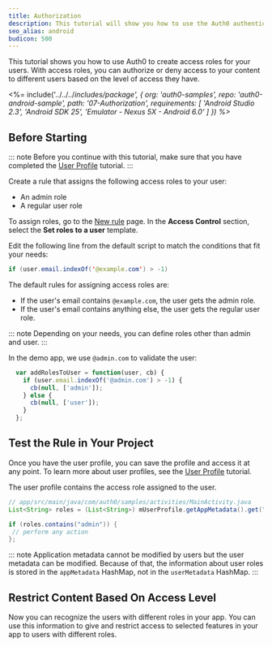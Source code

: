 ```yaml
---
title: Authorization
description: This tutorial will show you how to use the Auth0 authentication API in your Android project to create a custom login screen.
seo_alias: android
budicon: 500
---
```


This tutorial shows you how to use Auth0 to create access roles for your users. With access roles, you can authorize or deny access to your content to different users based on the level of access they have.

<%= include('../../../_includes/_package', {
  org: 'auth0-samples',
  repo: 'auth0-android-sample',
  path: '07-Authorization',
  requirements: [
    'Android Studio 2.3',
    'Android SDK 25',
    'Emulator - Nexus 5X - Android 6.0'
  ]
}) %>__

## Before Starting

::: note
Before you continue with this tutorial, make sure that you have completed the [User Profile](04-user-profile) tutorial.
:::

Create a rule that assigns the following access roles to your user: 
* An admin role
* A regular user role

To assign roles, go to the [New rule](${manage_url}/#/rules/new) page. In the **Access Control** section, select the **Set roles to a user** template. 

Edit the following line from the default script to match the conditions that fit your needs:

```java
if (user.email.indexOf('@example.com') > -1)
```

The default rules for assigning access roles are:
* If the user's email contains `@example.com`, the user gets the admin role. 
* If the user's email contains anything else, the user gets the regular user role.

::: note
Depending on your needs, you can define roles other than admin and user.
:::

In the demo app, we use `@admin.com` to validate the user:

```js
  var addRolesToUser = function(user, cb) {
    if (user.email.indexOf('@admin.com') > -1) {
      cb(null, ['admin']);
    } else {
      cb(null, ['user']);
    }
  };
```

## Test the Rule in Your Project

Once you have the user profile, you can save the profile and access it at any point. To learn more about user profiles, see the [User Profile](04-user-profile) tutorial. 

The user profile contains the access role assigned to the user. 

```java
// app/src/main/java/com/auth0/samples/activities/MainActivity.java
List<String> roles = (List<String>) mUserProfile.getAppMetadata().get("roles");

if (roles.contains("admin")) {
 // perform any action
};
```

::: note
Application metadata cannot be modified by users but the user metadata can be modified. Because of that, the information about user roles is stored in the `appMetadata` HashMap, not in the `userMetadata` HashMap.
:::

## Restrict Content Based On Access Level

Now you can recognize the users with different roles in your app. You can use this information to give and restrict access to selected features in your app to users with different roles.

